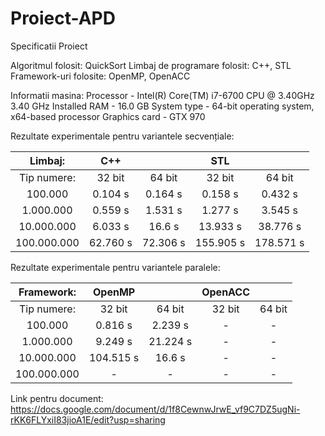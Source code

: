 # Proiect-APD

 Specificatii Proiect


Algoritmul folosit: QuickSort
Limbaj de programare folosit: C++, STL 
Framework-uri folosite: OpenMP, OpenACC

Informatii masina: 
Processor - Intel(R) Core(TM) i7-6700 CPU @ 3.40GHz   3.40 GHz
Installed RAM - 16.0 GB
System type - 64-bit operating system, x64-based processor
Graphics card - GTX 970

Rezultate experimentale pentru variantele secvențiale:

| Limbaj:  | C++ |  | STL |  |
| :-------------: | :-------------: |  :-------------: |  :-------------: |  :-------------: |
| Tip numere:  | 32 bit | 64 bit | 32 bit | 64 bit |
| 100.000  | 0.104 s  | 0.164 s  |  0.158 s  |  0.432 s  |
| 1.000.000  | 0.559 s  |  1.531 s  |  1.277 s  |  3.545 s  |
| 10.000.000  | 6.033 s  |  16.6 s  |  13.933 s  |  38.776 s  |
| 100.000.000  | 62.760 s  |  72.306 s  |  155.905 s  |  178.571 s  |

Rezultate experimentale pentru variantele paralele:

| Framework:  | OpenMP |  | OpenACC |  |
| :-------------: | :-------------: |  :-------------: |  :-------------: |  :-------------: |
| Tip numere:  | 32 bit | 64 bit | 32 bit | 64 bit |
| 100.000  | 0.816 s  | 2.239 s  |  -  |  -  |
| 1.000.000  | 9.249 s  |  21.224 s  |  -  |  -  |
| 10.000.000  | 104.515 s  |  16.6 s  |  -  |  -  |
| 100.000.000  | -  |  -  |  -  |  -  |


Link pentru document:
https://docs.google.com/document/d/1f8CewnwJrwE_vf9C7DZ5ugNi-rKK6FLYxiI83jioA1E/edit?usp=sharing
